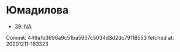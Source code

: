 # Юмадилова
- [39: NA](39.md)

Commit: 449afb3696a9c51ba5957c5034d3d2dc79f18553
 fetched at: 20201211-183323

